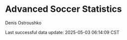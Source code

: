# Advanced Soccer Statistics
Denis Ostroushko

<!-- gfm -->

Last successful data update: 2025-05-03 06:14:09 CST
